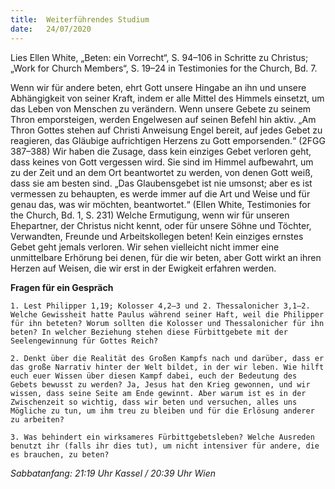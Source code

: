 ```yaml
---
title:  Weiterführendes Studium
date:   24/07/2020
---
```


Lies Ellen White, „Beten: ein Vorrecht“, S. 94–106 in Schritte zu Christus; „Work for Church Members“, S. 19–24 in Testimonies for the Church, Bd. 7.

Wenn wir für andere beten, ehrt Gott unsere Hingabe an ihn und unsere Abhängigkeit von seiner Kraft, indem er alle Mittel des Himmels einsetzt, um das Leben von Menschen zu verändern. Wenn unsere Gebete zu seinem Thron emporsteigen, werden Engelwesen auf seinen Befehl hin aktiv. „Am Thron Gottes stehen auf Christi Anweisung Engel bereit, auf jedes Gebet zu reagieren, das Gläubige aufrichtigen Herzens zu Gott emporsenden.“ (2FGG 387–388) Wir haben die Zusage, dass kein einziges Gebet verloren geht, dass keines von Gott vergessen wird. Sie sind im Himmel aufbewahrt, um zu der Zeit und an dem Ort beantwortet zu werden, von denen Gott weiß, dass sie am besten sind. „Das Glaubensgebet ist nie umsonst; aber es ist vermessen zu behaupten, es werde immer auf die Art und Weise und für genau das, was wir möchten, beantwortet.“ (Ellen White, Testimonies for the Church, Bd. 1, S. 231) Welche Ermutigung, wenn wir für unseren Ehepartner, der Christus nicht kennt, oder für unsere Söhne und Töchter, Verwandten, Freunde und Arbeitskollegen beten! Kein einziges ernstes Gebet geht jemals verloren. Wir sehen vielleicht nicht immer eine unmittelbare Erhörung bei denen, für die wir beten, aber Gott wirkt an ihren Herzen auf Weisen, die wir erst in der Ewigkeit erfahren werden.

**Fragen für ein Gespräch**

`1. Lest Philipper 1,19; Kolosser 4,2–3 und 2. Thessalonicher 3,1–2. Welche Gewissheit hatte Paulus während seiner Haft, weil die Philipper für ihn beteten? Worum sollten die Kolosser und Thessalonicher für ihn beten? In welcher Beziehung stehen diese Fürbittgebete mit der Seelengewinnung für Gottes Reich?`

`2. Denkt über die Realität des Großen Kampfs nach und darüber, dass er das große Narrativ hinter der Welt bildet, in der wir leben. Wie hilft euch euer Wissen über diesen Kampf dabei, euch der Bedeutung des Gebets bewusst zu werden? Ja, Jesus hat den Krieg gewonnen, und wir wissen, dass seine Seite am Ende gewinnt. Aber warum ist es in der Zwischenzeit so wichtig, dass wir beten und versuchen, alles uns Mögliche zu tun, um ihm treu zu bleiben und für die Erlösung anderer zu arbeiten?`

`3. Was behindert ein wirksameres Fürbittgebetsleben? Welche Ausreden benutzt ihr (falls ihr dies tut), um nicht intensiver für andere, die es brauchen, zu beten?`

_Sabbatanfang: 21:19 Uhr Kassel / 20:39 Uhr Wien_